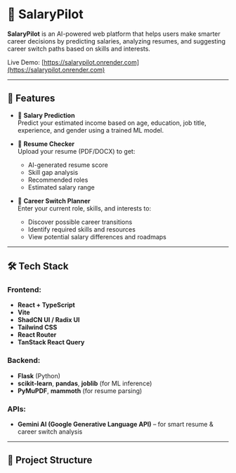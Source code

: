 # 💼 SalaryPilot

**SalaryPilot** is an AI-powered web platform that helps users make smarter career decisions by predicting salaries, analyzing resumes, and suggesting career switch paths based on skills and interests.

Live Demo: [https://salarypilot.onrender.com](https://salarypilot.onrender.com)

---

## 🚀 Features

- 🧠 **Salary Prediction**  
  Predict your estimated income based on age, education, job title, experience, and gender using a trained ML model.

- 📄 **Resume Checker**  
  Upload your resume (PDF/DOCX) to get:
  - AI-generated resume score
  - Skill gap analysis
  - Recommended roles
  - Estimated salary range

- 🔁 **Career Switch Planner**  
  Enter your current role, skills, and interests to:
  - Discover possible career transitions
  - Identify required skills and resources
  - View potential salary differences and roadmaps

---

## 🛠️ Tech Stack

### Frontend:
- **React + TypeScript**
- **Vite**
- **ShadCN UI / Radix UI**
- **Tailwind CSS**
- **React Router**
- **TanStack React Query**

### Backend:
- **Flask** (Python)
- **scikit-learn**, **pandas**, **joblib** (for ML inference)
- **PyMuPDF**, **mammoth** (for resume parsing)

### APIs:
- **Gemini AI (Google Generative Language API)** – for smart resume & career switch analysis

---

## 📁 Project Structure

